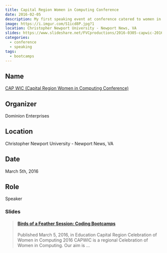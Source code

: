 ```yaml
---
title: Capital Region Women in Computing Conference
date: 2016-02-05
description: My first speaking event at conference catered to women in technology.
image: https://i.imgur.com/S1icd8P.jpg?1
location: Christopher Newport University - Newport News, VA
slides: https://www.slideshare.net/FVCproductions/2016-0305-capwic-2016
categories:
  - conference
  - speaking
tags:
  - bootcamps
---
```


## Name

[CAP WIC (Capital Region Women in Computing Conference)](https://capwic.org 'CAP WIC (Capital Region Women in Computing Conference)')

## Organizer

Dominion Enterprises

## Location

Christopher Newport University - Newport News, VA

## Date

March 5th, 2016

## Role

Speaker

### Slides

<blockquote class="embedly-card"><h4><a href="https://www.slideshare.net/FVCproductions/2016-0305-capwic-2016">Birds of a Feather Session: Coding Bootcamps</a></h4><p>Published March 5, 2016, in Education Capital Region Celebration of Women in Computing 2016 CAPWIC is a regional Celebration of Women in Computing. Our aim is ...</p></blockquote>
<script async src="//cdn.embedly.com/widgets/platform.js" charset="UTF-8"></script>
